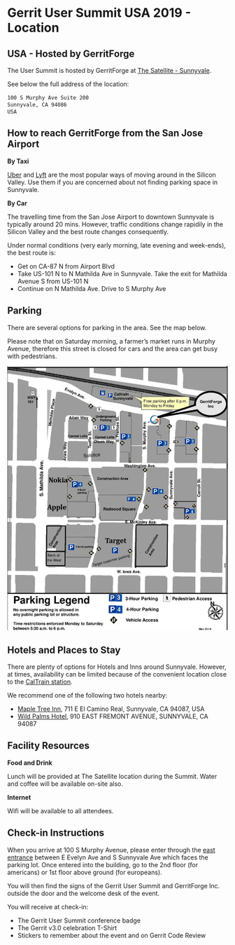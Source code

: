 # Gerrit User Summit USA 2019 - Location

## USA - Hosted by GerritForge

The User Summit is hosted by GerritForge at [The Satellite - Sunnyvale](https://goo.gl/maps/no8vCBpqi61pv2jx5).

See below the full address of the location:

```
100 S Murphy Ave Suite 200
Sunnyvale, CA 94086
USA
```

## How to reach GerritForge from the San Jose Airport

__By Taxi__

[Uber](http://www.uber.com) and [Lyft](http://www.lyft.com) are the most popular ways of moving
around in the Silicon Valley. Use them if you are concerned about not finding parking space in Sunnyvale.

__By Car__

The travelling time from the San Jose Airport to downtown Sunnyvale is typically around 20 mins. However,
traffic conditions change rapidily in the Silicon Valley and the best route changes consequently.

Under normal conditions (very early morning, late evening and week-ends), the best route is:
- Get on CA-87 N from Airport Blvd
- Take US-101 N to N Mathilda Ave in Sunnyvale. Take the exit for Mathilda Avenue S from US-101 N
- Continue on N Mathilda Ave. Drive to S Murphy Ave

## Parking

There are several options for parking in the area. See the map below.

Please note that on Saturday morning, a farmer’s market runs in Murphy Avenue, therefore this street is closed
for cars and the area can get busy with pedestrians.

![USA venue parking](images/sunnyvale-parking.png)

## Hotels and Places to Stay

There are plenty of options for Hotels and Inns around Sunnyvale. However, at times, availability can
be limited because of the convenient location close to the [CalTrain station](http://www.caltrain.com/stations/sunnyvalestation.html).

We recommend one of the following two hotels nearby:

- [Maple Tree Inn](https://www.mapletreeinn.com/), 711 E El Camino Real, Sunnyvale, CA 94087, USA
- [Wild Palms Hotel](https://www.jdvhotels.com/hotels/california/sunnyvale/wild-palms-hotel), 910 EAST FREMONT AVENUE, SUNNYVALE, CA 94087

## Facility Resources

__Food and Drink__

Lunch will be provided at The Satellite location during the Summit.
Water and coffee will be available on-site also.

__Internet__

Wifi will be available to all attendees.

## Check-in Instructions

When you arrive at 100 S Murphy Avenue, please enter through the
[east entrance](https://goo.gl/maps/dcWVSNoytvBvTLpv8) between E Evelyn Ave and S Sunnyvale Ave
which faces the parking lot. Once entered into the building, go to the 2nd floor (for americans)
or 1st floor above ground (for europeans).

You will then find the signs of the Gerrit User Summit and GerritForge Inc. outside the door and the
welcome desk of the event.

You will receive at check-in:

- The Gerrit User Summit conference badge
- The Gerrit v3.0 celebration T-Shirt
- Stickers to remember about the event and on Gerrit Code Review